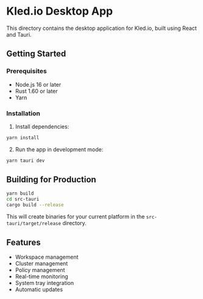 # Kled.io Desktop App

This directory contains the desktop application for Kled.io, built using React and Tauri.

## Getting Started

### Prerequisites

- Node.js 16 or later
- Rust 1.60 or later
- Yarn

### Installation

1. Install dependencies:

```bash
yarn install
```

2. Run the app in development mode:

```bash
yarn tauri dev
```

## Building for Production

```bash
yarn build
cd src-tauri
cargo build --release
```

This will create binaries for your current platform in the `src-tauri/target/release` directory.

## Features

- Workspace management
- Cluster management
- Policy management
- Real-time monitoring
- System tray integration
- Automatic updates
